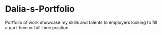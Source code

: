 # Dalia-s-Portfolio
Portfolio of work showcase my skills and talents to employers looking to fill a part-time or full-time position

